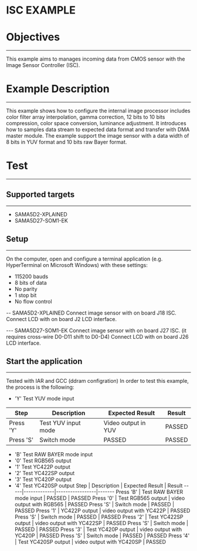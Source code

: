 ISC EXAMPLE
============

# Objectives
------------
This example aims to manages incoming data from CMOS sensor with the Image
Sensor Controller (ISC).

# Example Description
---------------------
 This example shows how to configure the internal image processor includes
color filter array interpolation, gamma correction, 12 bits to 10 bits
compression, color space conversion, luminance adjustment. It introduces how to
samples data stream to expected data format and transfer with DMA master
module. The example support the image sensor with a data width of 8 bits in YUV
format and 10 bits raw Bayer format.

# Test
------
## Supported targets
--------------------
* SAMA5D2-XPLAINED
* SAMA5D27-SOM1-EK

## Setup
--------
On the computer, open and configure a terminal application
(e.g. HyperTerminal on Microsoft Windows) with these settings:
 - 115200 bauds
 - 8 bits of data
 - No parity
 - 1 stop bit
 - No flow control

-- SAMA5D2-XPLAINED
Connect image sensor with on board J18 ISC.
Connect LCD with on board J2 LCD interface.

--- SAMA5D27-SOM1-EK
Connect image sensor with on board J27 ISC. (it requires cross-wire D0-D11 shift to D0-D4)
Connect LCD with on board J26 LCD interface.

## Start the application
--------

Tested with IAR and GCC (ddram configration)
In order to test this example, the process is the following:

 - 'Y' Test YUV mode input

Step | Description | Expected Result | Result
-----|-------------|-----------------|-------
Press 'Y'| Test YUV input mode | Video output in YUV | PASSED
Press 'S'| Switch mode | PASSED | PASSED

- 'B' Test RAW BAYER mode input
- '0' Test RGB565 output
- '1' Test YC422P output
- '2' Test YC422SP output
- '3' Test YC420P output
- '4' Test YC420SP output
Step | Description | Expected Result | Result
-----|-------------|-----------------|-------
Press 'B' | Test RAW BAYER mode input | PASSED | PASSED
Press '0' | Test RGB565 output | video output with RGB565 | PASSED
Press 'S' | Switch mode | PASSED | PASSED
Press '1' | YC422P output | video output with YC422P | PASSED
Press 'S' | Switch mode | PASSED | PASSED
Press '2' | Test YC422SP output | video output with YC422SP | PASSED
Press 'S' | Switch mode | PASSED | PASSED
Press '3' | Test YC420P output | video output with YC420P | PASSED
Press 'S' | Switch mode | PASSED | PASSED
Press '4' | Test YC420SP output | video output with YC420SP | PASSED
